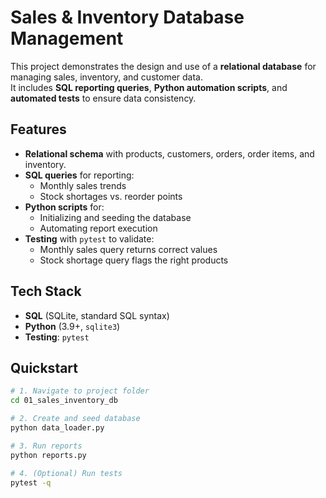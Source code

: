 # Sales & Inventory Database Management

This project demonstrates the design and use of a **relational database** for managing sales, inventory, and customer data.  
It includes **SQL reporting queries**, **Python automation scripts**, and **automated tests** to ensure data consistency.

## Features
- **Relational schema** with products, customers, orders, order items, and inventory.
- **SQL queries** for reporting:
  - Monthly sales trends
  - Stock shortages vs. reorder points
- **Python scripts** for:
  - Initializing and seeding the database
  - Automating report execution
- **Testing** with `pytest` to validate:
  - Monthly sales query returns correct values
  - Stock shortage query flags the right products

## Tech Stack
- **SQL** (SQLite, standard SQL syntax)
- **Python** (3.9+, `sqlite3`)
- **Testing**: `pytest`

## Quickstart
```bash
# 1. Navigate to project folder
cd 01_sales_inventory_db

# 2. Create and seed database
python data_loader.py

# 3. Run reports
python reports.py

# 4. (Optional) Run tests
pytest -q
```
